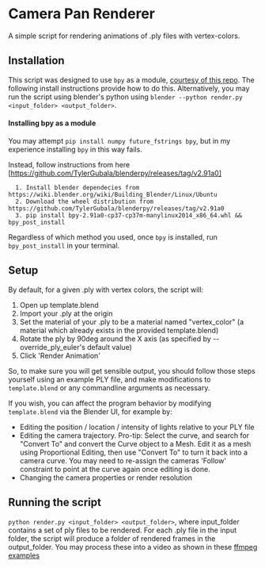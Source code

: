 # Camera Pan Renderer
A simple script for rendering animations of .ply files with vertex-colors. 

## Installation

This script was designed to use `bpy` as a module, [courtesy of this repo](https://github.com/TylerGubala/blenderpy/releases/tag/v2.91a0). The following install instructions provide how to do this. Alternatively, you may run the script using blender's python using `blender --python render.py <input_folder> <output_folder>`. 


#### Installing bpy as a module

You may attempt `pip install numpy future_fstrings bpy`, but in my experience installing `bpy` in this way fails. 

Instead, follow instructions from here [https://github.com/TylerGubala/blenderpy/releases/tag/v2.91a0]
````
  1. Install blender dependecies from https://wiki.blender.org/wiki/Building_Blender/Linux/Ubuntu
  2. Download the wheel distribution from https://github.com/TylerGubala/blenderpy/releases/tag/v2.91a0
  3. pip install bpy-2.91a0-cp37-cp37m-manylinux2014_x86_64.whl && bpy_post_install
````
Regardless of which method you used, once `bpy` is installed, run `bpy_post_install` in your terminal.

## Setup

By default, for a given .ply with vertex colors, the script will:
1. Open up template.blend
2. Import your .ply at the origin
3. Set the material of your .ply to be a material named "vertex_color" (a material which already exists in the provided template.blend)
4. Rotate the ply by 90deg around the X axis (as specified by --override_ply_euler's default value)
5. Click 'Render Animation'

So, to make sure you will get sensible output, you should follow those steps yourself using an example PLY file, and make modifications to `template.blend` or any commandline arguments as necessary.

If you wish, you can affect the program behavior by modifying `template.blend` via the Blender UI, for example by:
- Editing the position / location / intensity of lights relative to your PLY file
- Editing the camera trajectory. Pro-tip: Select the curve, and search for "Convert To" and convert the Curve object to a Mesh. Edit it as a mesh using Proportional Editing, then use "Convert To" to turn it back into a camera curve. You may need to re-assign the cameras 'Follow' constraint to point at the curve again once editing is done. 
- Changing the camera properties or render resolution

## Running the script
```python render.py <input_folder> <output_folder>```, where input_folder contains a set of ply files to be rendered. For each .ply file in the input folder, the script will produce a folder of rendered frames in the output_folder. You may process these into a video as shown in these [ffmpeg examples](https://trac.ffmpeg.org/wiki/Slideshow)
